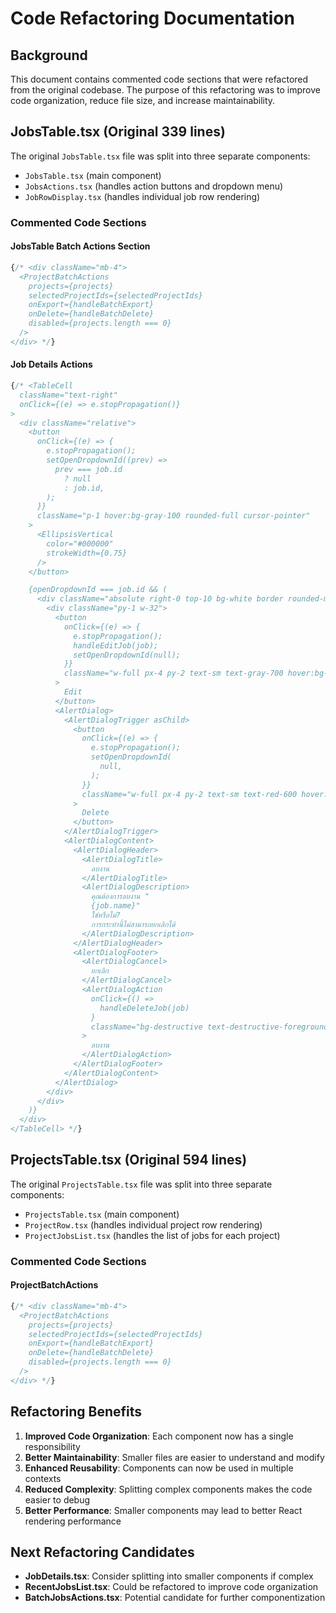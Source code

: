 
# Code Refactoring Documentation

## Background
This document contains commented code sections that were refactored from the original codebase. The purpose of this refactoring was to improve code organization, reduce file size, and increase maintainability.

## JobsTable.tsx (Original 339 lines)
The original `JobsTable.tsx` file was split into three separate components:
- `JobsTable.tsx` (main component)
- `JobsActions.tsx` (handles action buttons and dropdown menu)
- `JobRowDisplay.tsx` (handles individual job row rendering)

### Commented Code Sections

#### JobsTable Batch Actions Section
```jsx
{/* <div className="mb-4">
  <ProjectBatchActions
    projects={projects}
    selectedProjectIds={selectedProjectIds}
    onExport={handleBatchExport}
    onDelete={handleBatchDelete}
    disabled={projects.length === 0}
  />
</div> */}
```

#### Job Details Actions
```jsx
{/* <TableCell
  className="text-right"
  onClick={(e) => e.stopPropagation()}
>
  <div className="relative">
    <button
      onClick={(e) => {
        e.stopPropagation();
        setOpenDropdownId((prev) =>
          prev === job.id
            ? null
            : job.id,
        );
      }}
      className="p-1 hover:bg-gray-100 rounded-full cursor-pointer"
    >
      <EllipsisVertical
        color="#000000"
        strokeWidth={0.75}
      />
    </button>

    {openDropdownId === job.id && (
      <div className="absolute right-0 top-10 bg-white border rounded-md shadow-lg z-[9999] transform translate-y-2">
        <div className="py-1 w-32">
          <button
            onClick={(e) => {
              e.stopPropagation();
              handleEditJob(job);
              setOpenDropdownId(null);
            }}
            className="w-full px-4 py-2 text-sm text-gray-700 hover:bg-gray-100 text-left"
          >
            Edit
          </button>
          <AlertDialog>
            <AlertDialogTrigger asChild>
              <button
                onClick={(e) => {
                  e.stopPropagation();
                  setOpenDropdownId(
                    null,
                  );
                }}
                className="w-full px-4 py-2 text-sm text-red-600 hover:bg-gray-100 text-left"
              >
                Delete
              </button>
            </AlertDialogTrigger>
            <AlertDialogContent>
              <AlertDialogHeader>
                <AlertDialogTitle>
                  ลบงาน
                </AlertDialogTitle>
                <AlertDialogDescription>
                  คุณต้องการลบงาน "
                  {job.name}"
                  ใช่หรือไม่?
                  การกระทำนี้ไม่สามารถยกเลิกได้
                </AlertDialogDescription>
              </AlertDialogHeader>
              <AlertDialogFooter>
                <AlertDialogCancel>
                  ยกเลิก
                </AlertDialogCancel>
                <AlertDialogAction
                  onClick={() =>
                    handleDeleteJob(job)
                  }
                  className="bg-destructive text-destructive-foreground hover:bg-destructive/90"
                >
                  ลบงาน
                </AlertDialogAction>
              </AlertDialogFooter>
            </AlertDialogContent>
          </AlertDialog>
        </div>
      </div>
    )}
  </div>
</TableCell> */}
```

## ProjectsTable.tsx (Original 594 lines)
The original `ProjectsTable.tsx` file was split into three separate components:
- `ProjectsTable.tsx` (main component)
- `ProjectRow.tsx` (handles individual project row rendering)
- `ProjectJobsList.tsx` (handles the list of jobs for each project)

### Commented Code Sections

#### ProjectBatchActions
```jsx
{/* <div className="mb-4">
  <ProjectBatchActions
    projects={projects}
    selectedProjectIds={selectedProjectIds}
    onExport={handleBatchExport}
    onDelete={handleBatchDelete}
    disabled={projects.length === 0}
  />
</div> */}
```

## Refactoring Benefits

1. **Improved Code Organization**: Each component now has a single responsibility
2. **Better Maintainability**: Smaller files are easier to understand and modify
3. **Enhanced Reusability**: Components can now be used in multiple contexts
4. **Reduced Complexity**: Splitting complex components makes the code easier to debug
5. **Better Performance**: Smaller components may lead to better React rendering performance

## Next Refactoring Candidates

- **JobDetails.tsx**: Consider splitting into smaller components if complex
- **RecentJobsList.tsx**: Could be refactored to improve code organization
- **BatchJobsActions.tsx**: Potential candidate for further componentization
